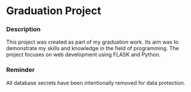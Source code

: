 # Graduation Project

### Description

This project was created as part of my graduation work. Its aim was to demonstrate my skills and knowledge in the field of programming. The project focuses on web development using FLASK and Python.

### Reminder

All database secrets have been intentionally removed for data protection.
